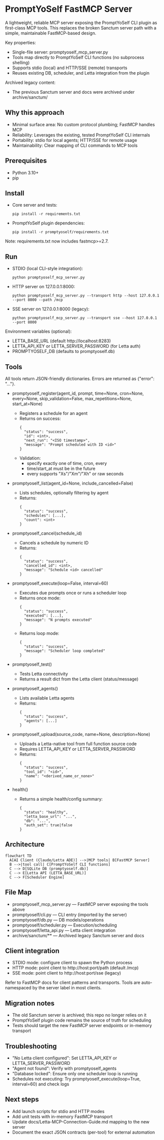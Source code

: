 # PromptYoSelf FastMCP Server

A lightweight, reliable MCP server exposing the PromptYoSelf CLI plugin as first-class MCP tools. This replaces the broken Sanctum server path with a simple, maintainable FastMCP-based design.

Key properties:
- Single-file server: promptyoself_mcp_server.py
- Tools map directly to PromptYoSelf CLI functions (no subprocess shelling)
- Supports stdio (local) and HTTP/SSE (remote) transports
- Reuses existing DB, scheduler, and Letta integration from the plugin

Archived legacy content:
- The previous Sanctum server and docs were archived under archive/sanctum/

## Why this approach

- Minimal surface area: No custom protocol plumbing; FastMCP handles MCP
- Reliability: Leverages the existing, tested PromptYoSelf CLI internals
- Portability: stdio for local agents; HTTP/SSE for remote usage
- Maintainability: Clear mapping of CLI commands to MCP tools

## Prerequisites

- Python 3.10+
- pip

## Install

- Core server and tests:
  ```
  pip install -r requirements.txt
  ```
- PromptYoSelf plugin dependencies:
  ```
  pip install -r promptyoself/requirements.txt
  ```

Note: requirements.txt now includes fastmcp>=2.7.

## Run

- STDIO (local CLI-style integration):
  ```
  python promptyoself_mcp_server.py
  ```
- HTTP server on 127.0.0.1:8000:
  ```
  python promptyoself_mcp_server.py --transport http --host 127.0.0.1 --port 8000 --path /mcp
  ```
- SSE server on 127.0.0.1:8000 (legacy):
  ```
  python promptyoself_mcp_server.py --transport sse --host 127.0.0.1 --port 8000
  ```

Environment variables (optional):
- LETTA_BASE_URL (default http://localhost:8283)
- LETTA_API_KEY or LETTA_SERVER_PASSWORD (for Letta auth)
- PROMPTYOSELF_DB (defaults to promptyoself.db)

## Tools

All tools return JSON-friendly dictionaries. Errors are returned as {"error": "..."}.

- promptyoself_register(agent_id, prompt, time=None, cron=None, every=None, skip_validation=False, max_repetitions=None, start_at=None)
  - Registers a schedule for an agent
  - Returns on success:
    ```
    {
      "status": "success",
      "id": <int>,
      "next_run": "<ISO timestamp>",
      "message": "Prompt scheduled with ID <id>"
    }
    ```
  - Validation:
    - specify exactly one of time, cron, every
    - time/start_at must be in the future
    - every supports "Xs"/"Xm"/"Xh" or raw seconds

- promptyoself_list(agent_id=None, include_cancelled=False)
  - Lists schedules, optionally filtering by agent
  - Returns:
    ```
    {
      "status": "success",
      "schedules": [...],
      "count": <int>
    }
    ```

- promptyoself_cancel(schedule_id)
  - Cancels a schedule by numeric ID
  - Returns:
    ```
    {
      "status": "success",
      "cancelled_id": <int>,
      "message": "Schedule <id> cancelled"
    }
    ```

- promptyoself_execute(loop=False, interval=60)
  - Executes due prompts once or runs a scheduler loop
  - Returns once mode:
    ```
    {
      "status": "success",
      "executed": [...],
      "message": "N prompts executed"
    }
    ```
  - Returns loop mode:
    ```
    {
      "status": "success",
      "message": "Scheduler loop completed"
    }
    ```

- promptyoself_test()
  - Tests Letta connectivity
  - Returns a result dict from the Letta client (status/message)

- promptyoself_agents()
  - Lists available Letta agents
  - Returns:
    ```
    {
      "status": "success",
      "agents": [...]
    }
    ```

- promptyoself_upload(source_code, name=None, description=None)
  - Uploads a Letta-native tool from full function source code
  - Requires LETTA_API_KEY or LETTA_SERVER_PASSWORD
  - Returns:
    ```
    {
      "status": "success",
      "tool_id": "<id>",
      "name": "<derived_name_or_none>"
    }
    ```

- health()
  - Returns a simple health/config summary:
    ```
    {
      "status": "healthy",
      "letta_base_url": "...",
      "db": "...",
      "auth_set": true|false
    }
    ```

## Architecture

```mermaid
flowchart TD
  A[AI Client (Claude/Letta ADE)] -->|MCP tools| B[FastMCP Server]
  B -->|tool call| C[PromptYoSelf CLI functions]
  C --> D[SQLite DB (promptyoself.db)]
  C --> E[Letta API (LETTA_BASE_URL)]
  C --> F[Scheduler Engine]
```

## File Map

- promptyoself_mcp_server.py — FastMCP server exposing the tools above
- promptyoself/cli.py — CLI entry (imported by the server)
- promptyoself/db.py — DB models/operations
- promptyoself/scheduler.py — Execution/scheduling
- promptyoself/letta_api.py — Letta client integration
- archive/sanctum/** — Archived legacy Sanctum server and docs

## Client integration

- STDIO mode: configure client to spawn the Python process
- HTTP mode: point client to http://host:port/path (default /mcp)
- SSE mode: point client to http://host:port/sse (legacy)

Refer to FastMCP docs for client patterns and transports. Tools are auto-namespaced by the server label in most clients.

## Migration notes

- The old Sanctum server is archived; this repo no longer relies on it
- PromptYoSelf plugin code remains the source of truth for scheduling
- Tests should target the new FastMCP server endpoints or in-memory transport

## Troubleshooting

- "No Letta client configured": Set LETTA_API_KEY or LETTA_SERVER_PASSWORD
- "Agent not found": Verify with promptyoself_agents
- "Database locked": Ensure only one scheduler loop is running
- Schedules not executing: Try promptyoself_execute(loop=True, interval=60) and check logs

## Next steps

- Add launch scripts for stdio and HTTP modes
- Add unit tests with in-memory FastMCP transport
- Update docs/Letta-MCP-Connection-Guide.md mapping to the new server
- Document the exact JSON contracts (per-tool) for external automation